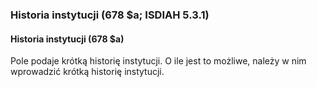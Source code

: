 ### Historia instytucji (678 $a; ISDIAH 5.3.1)

#### Historia instytucji (678 $a)
Pole podaje krótką historię instytucji. O ile jest to możliwe, należy w nim wprowadzić krótką historię instytucji.
